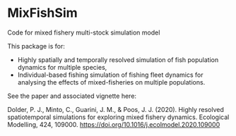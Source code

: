 # MixFishSim
Code for mixed fishery multi-stock simulation model

This package is for:

- Highly spatially and temporally resolved simulation of fish population dynamics for multiple species,
- Individual-based fishing simulation of fishing fleet dynamics for analysing the effects of mixed-fisheries on multiple populations.

See the paper and associated vignette here:

Dolder, P. J., Minto, C., Guarini, J. M., & Poos, J. J. (2020). Highly resolved spatiotemporal simulations for exploring mixed fishery dynamics. Ecological Modelling, 424, 109000. https://doi.org/10.1016/j.ecolmodel.2020.109000
